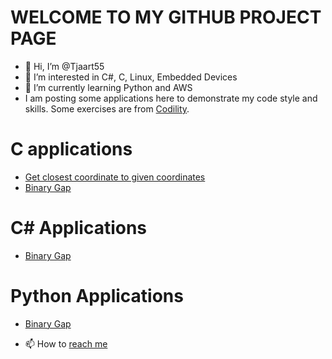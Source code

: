 # WELCOME TO MY GITHUB PROJECT PAGE
- 👋 Hi, I’m @Tjaart55
- 👀 I’m interested in C#, C, Linux, Embedded Devices
- 🌱 I’m currently learning Python and AWS
- I am posting some applications here to demonstrate my code style and skills. Some exercises are from [Codility](https://www.codility.com/). 

# C applications
 - [Get closest coordinate to given coordinates](https://github.com/Tjaart55/C_Get_Closest_Coords.git)
 - [Binary Gap](https://github.com/Tjaart55/BinaryGap.git)

# C# Applications
- [Binary Gap](https://github.com/Tjaart55/BinaryGap.git)

# Python Applications
- [Binary Gap](https://github.com/Tjaart55/DemoProjects_Python.git)





- 📫 How to [reach me](https://tjsw.co.za)

<!---
Tjaart55/Tjaart55 is a ✨ special ✨ repository because its `README.md` (this file) appears on your GitHub profile.
You can click the Preview link to take a look at your changes.


--->

